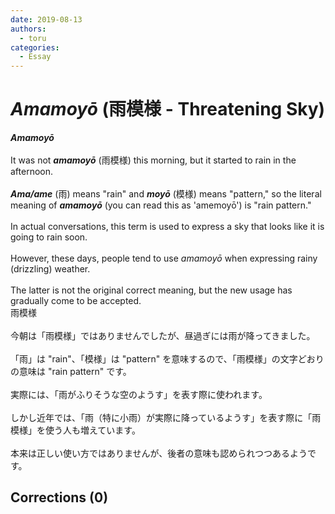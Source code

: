 ```yaml
---
date: 2019-08-13
authors:
  - toru
categories:
  - Essay
---
```


<h1 id="subject_show"><strong><em>Amamoyō</strong></em> (雨模様 - Threatening Sky)</h1>
<div class="date" hidden>Aug 13, 2019 18:39</div>
<div id="post"><div id="body_show_ori">
<strong><em>Amamoyō</strong></em><br/><br/>It was not <strong><em>amamoyō</em></strong> (雨模様) this morning, but it started to rain in the afternoon.<br/><br/><strong><em>Ama/ame</em></strong> (雨) means "rain" and <strong><em>moyō</em></strong> (模様) means "pattern," so the literal meaning of <strong><em>amamoyō</em></strong> (you can read this as 'amemoyō') is "rain pattern."<br/><br/>In actual conversations, this term is used to express a sky that looks like it is going to rain soon.<br/><br/>However, these days, people tend to use <em>amamoyō</em> when expressing rainy (drizzling) weather.<br/><br/>The latter is not the original correct meaning, but the new usage has gradually come to be accepted.
</div></div>

<!-- more -->

<div id="post_ja"><div id="body_show_mo">
雨模様<br/><br/>今朝は「雨模様」ではありませんでしたが、昼過ぎには雨が降ってきました。<br/><br/>「雨」は "rain"、「模様」は "pattern" を意味するので、「雨模様」の文字どおりの意味は "rain pattern" です。<br/><br/>実際には、「雨がふりそうな空のようす」を表す際に使われます。<br/><br/>しかし近年では、「雨（特に小雨）が実際に降っているようす」を表す際に「雨模様」を使う人も増えています。<br/><br/>本来は正しい使い方ではありませんが、後者の意味も認められつつあるようです。
</div></div>

## Corrections (0)
